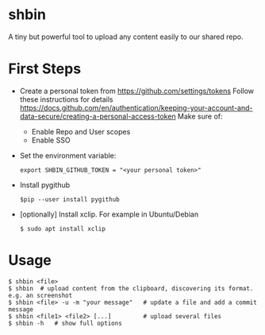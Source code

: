 # shbin
A tiny but powerful tool to upload any content easily to our shared repo.

# First Steps

- Create a personal token from https://github.com/settings/tokens
  Follow these instructions for details https://docs.github.com/en/authentication/keeping-your-account-and-data-secure/creating-a-personal-access-token
  Make sure of:
    
    - Enable Repo and User scopes
    - Enable SSO
- Set the environment variable:
    ```
    export SHBIN_GITHUB_TOKEN = "<your personal token>"
    ```
- Install pygithub
  ```
  $pip --user install pygithub
  ```
- [optionally] Install xclip. For example in Ubuntu/Debian
  
  ```
  $ sudo apt install xclip
  ```
# Usage

```
$ shbin <file>
$ shbin  # upload content from the clipboard, discovering its format. e.g. an screenshot
$ shbin <file> -u -m "your message"   # update a file and add a commit message
$ shbin <file1> <file2> [...]         # upload several files  
$ shbin -h   # show full options
```
